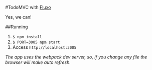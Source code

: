 #TodoMVC with [Fluxo](https://github.com/samuelsimoes/fluxo)

Yes, we can!

##Running

1. `$ npm install`
2. `$ PORT=3005 npm start`
3. Access `http://localhost:3005`

_The app uses the webpack dev server, so, if you change any file the browser will make auto refresh._

